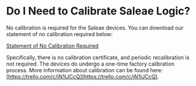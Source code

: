 # Do I Need to Calibrate Saleae Logic?

No calibration is required for the Saleae devices. You can download our statement of no calibration required below:

[Statement of No Calibration Required](http://downloads.saleae.com/specs/No+Calibration+Required+Statement.pdf)

Specifically, there is no calibration certificate, and periodic recalibration is not required. The devices do undergo a one-time factory calibration process. More information about calibration can be found here: [https://trello.com/c/jN1IJCcQ](https://trello.com/c/jN1IJCcQ).

